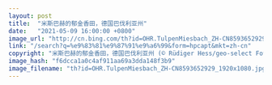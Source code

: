 ```yaml
---
layout: post
title:  "米斯巴赫的郁金香田，德国巴伐利亚州"
date:   "2021-05-09 16:00:00 +0800"
image_url: "http://cn.bing.com/th?id=OHR.TulpenMiesbach_ZH-CN8593652929_1920x1080.jpg&rf=LaDigue_1920x1080.jpg&pid=hp"
link: "/search?q=%e9%83%81%e9%87%91%e9%a6%99&form=hpcapt&mkt=zh-cn"
copyright: "米斯巴赫的郁金香田，德国巴伐利亚州 (© Rüdiger Hess/geo-select FotoArt)"
image_hash: "f6dcca1a0c4af911aa69a3dda148f3b9"
image_filename: "th?id=OHR.TulpenMiesbach_ZH-CN8593652929_1920x1080.jpg&rf=LaDigue_1920x1080.jpg&pid=hp"
---
```


